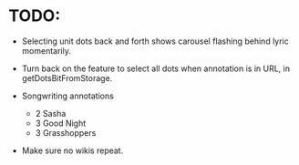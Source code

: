 # TODO:
* Selecting unit dots back and forth shows carousel flashing behind lyric momentarily.
* Turn back on the feature to select all dots when annotation is in URL, in getDotsBitFromStorage.

* Songwriting annotations
    * 2 Sasha
    * 3 Good Night
    * 3 Grasshoppers
* Make sure no wikis repeat.